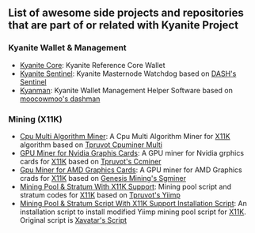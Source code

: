 ## List of awesome side projects and repositories that are part of or related with Kyanite Project

### Kyanite Wallet & Management
- [Kyanite Core](https://github.com/sapphire-pt/KYAN): Kyanite Reference Core Wallet
- [Kyanite Sentinel](https://github.com/bedri/kyan-sentinel): Kyanite Masternode Watchdog based on [DASH's Sentinel](https://github.com/dashpay/sentinel)
- [Kyanman](https://github.com/bedri/kyanman): Kyanite Wallet Management Helper Software based on [moocowmoo's dashman](https://github.com/moocowmoo/dashman)

### Mining (X11K)
- [Cpu Multi Algorithm Miner](https://github.com/bedri/cpuminer-multi): A Cpu Multi Algorithm Miner for [X11K](https://github.com/bedri/X11K-Algorithm) algorithm based on [Tpruvot Cpuminer Multi](https://github.com/tpruvot/cpuminer-multi)
- [GPU Miner for Nvidia Graphis Cards](https://github.com/bedri/tpruvot-ccminer): A GPU miner for Nvidia grphics cards for [X11K](https://github.com/bedri/X11K-Algorithm) based on [Tpruvot's Ccminer](https://github.com/tpruvot/ccminer)
- [Gpu Miner for AMD Graphics Cards](https://github.com/bedri/sgminer-gm): A GPU miner for AMD Graphics crads for [X11K](https://github.com/bedri/X11K-Algorithm) based on [Genesis Mining's Sgminer](https://github.com/nicehash/sgminer)
- [Mining Pool & Stratum With X11K Support](https://github.com/bedri/yiimp): Mining pool script and stratum codes for [X11K](https://github.com/bedri/X11K-Algorithm) based on [Tpruvot's Yiimp](https://github.com/bedri/yiimp)
- [Mining Pool & Stratum Script With X11K Support Installation Script](https://github.com/bedri/yiimp_install_scrypt): An installation script to install modified Yiimp mining pool script for [X11K](https://github.com/bedri/X11K-Algorithm). Original script is [Xavatar's Script](https://github.com/xavatar/yiimp_install_scrypt)